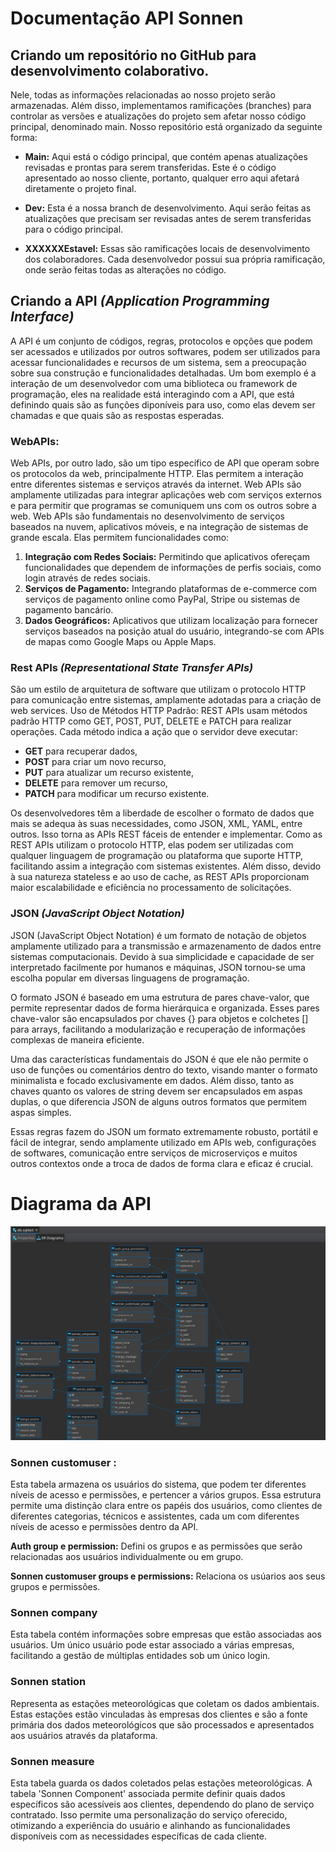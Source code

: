 # Documentação API Sonnen 
##  Criando um repositório no GitHub para desenvolvimento colaborativo.


Nele, todas as informações relacionadas ao nosso projeto serão armazenadas. Além disso, implementamos ramificações (branches) para controlar as versões e atualizações do projeto sem afetar nosso código principal, denominado main.
Nosso repositório está organizado da seguinte forma:

- **Main:** Aqui está o código principal, que contém apenas atualizações revisadas e prontas para serem transferidas. Este é o código apresentado ao nosso cliente, portanto, qualquer erro aqui afetará diretamente o projeto final.

- **Dev:** Esta é a nossa branch de desenvolvimento. Aqui serão feitas as atualizações que precisam ser revisadas antes de serem transferidas para o código principal.


- **XXXXXXEstavel:** Essas são ramificações locais de desenvolvimento dos colaboradores. Cada desenvolvedor possui sua própria ramificação, onde serão feitas todas as alterações no código.

## Criando a API *(Application Programming Interface)*
A API é um conjunto de códigos, regras, protocolos e opções que podem ser acessados e utilizados por outros softwares, podem ser utilizados para acessar funcionalidades e recursos de um sistema, sem a preocupação sobre sua construção e funcionalidades detalhadas.
Um bom exemplo é a interação de um desenvolvedor com uma biblioteca ou framework de programação, eles na realidade está interagindo com a API, que está definindo quais são as funções diponíveis para uso, como elas devem ser chamadas e que quais são as respostas esperadas.


### WebAPIs: 

Web APIs, por outro lado, são um tipo específico de API que operam sobre os protocolos da web, principalmente HTTP. Elas permitem a interação entre diferentes sistemas e serviços através da internet. Web APIs são amplamente utilizadas para integrar aplicações web com serviços externos e para permitir que programas se comuniquem uns com os outros sobre a web.
Web APIs são fundamentais no desenvolvimento de serviços baseados na nuvem, aplicativos móveis, e na integração de sistemas de grande escala. Elas permitem funcionalidades como:
 1. **Integração com Redes Sociais:** Permitindo que aplicativos ofereçam funcionalidades que dependem de informações de perfis sociais, como login através de redes sociais.
 2. **Serviços de Pagamento:** Integrando plataformas de e-commerce com serviços de pagamento online como PayPal, Stripe ou sistemas de pagamento bancário.
 3. **Dados Geográficos:** Aplicativos que utilizam localização para fornecer serviços baseados na posição atual do usuário, integrando-se com APIs de mapas como Google Maps ou Apple Maps.

### Rest APIs *(Representational State Transfer APIs)*
São um estilo de arquitetura de software que utilizam o protocolo HTTP para comunicação entre sistemas, amplamente adotadas para a criação de web services. 
Uso de Métodos HTTP Padrão: REST APIs usam métodos padrão HTTP como GET, POST, PUT, DELETE e PATCH para realizar operações. Cada método indica a ação que o servidor deve executar:
- **GET** para recuperar dados,
- **POST** para criar um novo recurso,
- **PUT** para atualizar um recurso existente,
- **DELETE** para remover um recurso,
- **PATCH** para modificar um recurso existente.

Os desenvolvedores têm a liberdade de escolher o formato de dados que mais se adequa às suas necessidades, como JSON, XML, YAML, entre outros. Isso torna as APIs REST fáceis de entender e implementar. Como as REST APIs utilizam o protocolo HTTP, elas podem ser utilizadas com qualquer linguagem de programação ou plataforma que suporte HTTP, facilitando assim a integração com sistemas existentes. Além disso, devido à sua natureza stateless e ao uso de cache, as REST APIs proporcionam maior escalabilidade e eficiência no processamento de solicitações.

### JSON *(JavaScript Object Notation)*


JSON (JavaScript Object Notation) é um formato de notação de objetos amplamente utilizado para a transmissão e armazenamento de dados entre sistemas computacionais. Devido à sua simplicidade e capacidade de ser interpretado facilmente por humanos e máquinas, JSON tornou-se uma escolha popular em diversas linguagens de programação.

O formato JSON é baseado em uma estrutura de pares chave-valor, que permite representar dados de forma hierárquica e organizada. Esses pares chave-valor são encapsulados por chaves {} para objetos e colchetes [] para arrays, facilitando a modularização e recuperação de informações complexas de maneira eficiente.

Uma das características fundamentais do JSON é que ele não permite o uso de funções ou comentários dentro do texto, visando manter o formato minimalista e focado exclusivamente em dados. Além disso, tanto as chaves quanto os valores de string devem ser encapsulados em aspas duplas, o que diferencia JSON de alguns outros formatos que permitem aspas simples.

Essas regras fazem do JSON um formato extremamente robusto, portátil e fácil de integrar, sendo amplamente utilizado em APIs web, configurações de softwares, comunicação entre serviços de microserviços e muitos outros contextos onde a troca de dados de forma clara e eficaz é crucial.

# Diagrama da API
![alt text](image-1.png)

### Sonnen customuser :
Esta tabela armazena os usuários do sistema, que podem ter diferentes níveis de acesso e permissões, e pertencer a vários grupos. Essa estrutura permite uma distinção clara entre os papéis dos usuários, como clientes de diferentes categorias, técnicos e assistentes, cada um com diferentes níveis de acesso e permissões dentro da API.

**Auth group e permission:** Defini os grupos e as permissões que serão relacionadas aos usuários individualmente ou em grupo.

**Sonnen customuser groups e permissions:** Relaciona os usúarios aos seus grupos e permissões.


### Sonnen company 
Esta tabela contém informações sobre empresas que estão associadas aos usuários. Um único usuário pode estar associado a várias empresas, facilitando a gestão de múltiplas entidades sob um único login.

### Sonnen station
Representa as estações meteorológicas que coletam os dados ambientais. Estas estações estão vinculadas às empresas dos clientes e são a fonte primária dos dados meteorológicos que são processados e apresentados aos usuários através da plataforma.

### Sonnen measure
Esta tabela guarda os dados coletados pelas estações meteorológicas. A tabela 'Sonnen Component' associada permite definir quais dados específicos são acessíveis aos clientes, dependendo do plano de serviço contratado. Isso permite uma personalização do serviço oferecido, otimizando a experiência do usuário e alinhando as funcionalidades disponíveis com as necessidades específicas de cada cliente.

